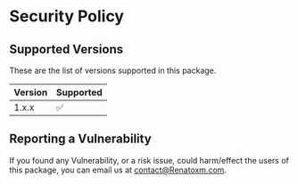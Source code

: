 # Security Policy

## Supported Versions

These are the list of versions supported in this package.

| Version | Supported          |
| ------- | ------------------ |
| 1.x.x   | :white_check_mark: |

## Reporting a Vulnerability

If you found any Vulnerability, or a risk issue, could harm/effect the users of this package, you can email us at contact@Renatoxm.com.
